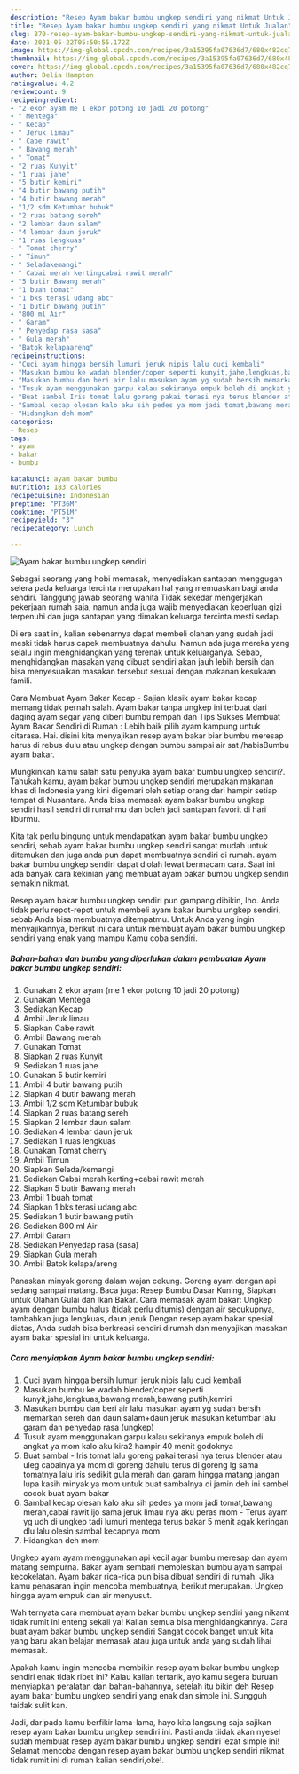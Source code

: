 ```yaml
---
description: "Resep Ayam bakar bumbu ungkep sendiri yang nikmat Untuk Jualan"
title: "Resep Ayam bakar bumbu ungkep sendiri yang nikmat Untuk Jualan"
slug: 870-resep-ayam-bakar-bumbu-ungkep-sendiri-yang-nikmat-untuk-jualan
date: 2021-05-22T05:50:55.172Z
image: https://img-global.cpcdn.com/recipes/3a15395fa07636d7/680x482cq70/ayam-bakar-bumbu-ungkep-sendiri-foto-resep-utama.jpg
thumbnail: https://img-global.cpcdn.com/recipes/3a15395fa07636d7/680x482cq70/ayam-bakar-bumbu-ungkep-sendiri-foto-resep-utama.jpg
cover: https://img-global.cpcdn.com/recipes/3a15395fa07636d7/680x482cq70/ayam-bakar-bumbu-ungkep-sendiri-foto-resep-utama.jpg
author: Delia Hampton
ratingvalue: 4.2
reviewcount: 9
recipeingredient:
- "2 ekor ayam me 1 ekor potong 10 jadi 20 potong"
- " Mentega"
- " Kecap"
- " Jeruk limau"
- " Cabe rawit"
- " Bawang merah"
- " Tomat"
- "2 ruas Kunyit"
- "1 ruas jahe"
- "5 butir kemiri"
- "4 butir bawang putih"
- "4 butir bawang merah"
- "1/2 sdm Ketumbar bubuk"
- "2 ruas batang sereh"
- "2 lembar daun salam"
- "4 lembar daun jeruk"
- "1 ruas lengkuas"
- " Tomat cherry"
- " Timun"
- " Seladakemangi"
- " Cabai merah kertingcabai rawit merah"
- "5 butir Bawang merah"
- "1 buah tomat"
- "1 bks terasi udang abc"
- "1 butir bawang putih"
- "800 ml Air"
- " Garam"
- " Penyedap rasa sasa"
- " Gula merah"
- "Batok kelapaareng"
recipeinstructions:
- "Cuci ayam hingga bersih lumuri jeruk nipis lalu cuci kembali"
- "Masukan bumbu ke wadah blender/coper seperti kunyit,jahe,lengkuas,bawang merah,bawang putih,kemiri"
- "Masukan bumbu dan beri air lalu masukan ayam yg sudah bersih memarkan sereh dan daun salam+daun jeruk masukan ketumbar lalu garam dan penyedap rasa (ungkep)"
- "Tusuk ayam menggunakan garpu kalau sekiranya empuk boleh di angkat ya mom kalo aku kira2 hampir 40 menit godoknya"
- "Buat sambal Iris tomat lalu goreng pakai terasi nya terus blender atau uleg cabainya ya mom di goreng dahulu terus di goreng lg sama tomatnya lalu iris sedikit gula merah dan garam hingga matang jangan lupa kasih minyak ya mom untuk buat sambalnya di jamin deh ini sambel cocok buat ayam bakar"
- "Sambal kecap olesan kalo aku sih pedes ya mom jadi tomat,bawang merah,cabai rawit ijo sama jeruk limau nya aku peras mom  Terus ayam yg udh di ungkep tadi lumuri mentega terus bakar 5 menit agak keringan dlu lalu olesin sambal kecapnya mom"
- "Hidangkan deh mom"
categories:
- Resep
tags:
- ayam
- bakar
- bumbu

katakunci: ayam bakar bumbu 
nutrition: 183 calories
recipecuisine: Indonesian
preptime: "PT36M"
cooktime: "PT51M"
recipeyield: "3"
recipecategory: Lunch

---
```



![Ayam bakar bumbu ungkep sendiri](https://img-global.cpcdn.com/recipes/3a15395fa07636d7/680x482cq70/ayam-bakar-bumbu-ungkep-sendiri-foto-resep-utama.jpg)

Sebagai seorang yang hobi memasak, menyediakan santapan menggugah selera pada keluarga tercinta merupakan hal yang memuaskan bagi anda sendiri. Tanggung jawab seorang  wanita Tidak sekedar mengerjakan pekerjaan rumah saja, namun anda juga wajib menyediakan keperluan gizi terpenuhi dan juga santapan yang dimakan keluarga tercinta mesti sedap.

Di era  saat ini, kalian sebenarnya dapat membeli olahan yang sudah jadi meski tidak harus capek membuatnya dahulu. Namun ada juga mereka yang selalu ingin menghidangkan yang terenak untuk keluarganya. Sebab, menghidangkan masakan yang dibuat sendiri akan jauh lebih bersih dan bisa menyesuaikan masakan tersebut sesuai dengan makanan kesukaan famili. 

Cara Membuat Ayam Bakar Kecap - Sajian klasik ayam bakar kecap memang tidak pernah salah. Ayam bakar tanpa ungkep ini terbuat dari daging ayam segar yang diberi bumbu rempah dan Tips Sukses Membuat Ayam Bakar Sendiri di Rumah : Lebih baik pilih ayam kampung untuk citarasa. Hai. disini kita menyajikan resep ayam bakar biar bumbu meresap harus di rebus dulu atau ungkep dengan bumbu sampai air sat /habisBumbu ayam bakar.

Mungkinkah kamu salah satu penyuka ayam bakar bumbu ungkep sendiri?. Tahukah kamu, ayam bakar bumbu ungkep sendiri merupakan makanan khas di Indonesia yang kini digemari oleh setiap orang dari hampir setiap tempat di Nusantara. Anda bisa memasak ayam bakar bumbu ungkep sendiri hasil sendiri di rumahmu dan boleh jadi santapan favorit di hari liburmu.

Kita tak perlu bingung untuk mendapatkan ayam bakar bumbu ungkep sendiri, sebab ayam bakar bumbu ungkep sendiri sangat mudah untuk ditemukan dan juga anda pun dapat membuatnya sendiri di rumah. ayam bakar bumbu ungkep sendiri dapat diolah lewat bermacam cara. Saat ini ada banyak cara kekinian yang membuat ayam bakar bumbu ungkep sendiri semakin nikmat.

Resep ayam bakar bumbu ungkep sendiri pun gampang dibikin, lho. Anda tidak perlu repot-repot untuk membeli ayam bakar bumbu ungkep sendiri, sebab Anda bisa membuatnya ditempatmu. Untuk Anda yang ingin menyajikannya, berikut ini cara untuk membuat ayam bakar bumbu ungkep sendiri yang enak yang mampu Kamu coba sendiri.

<!--inarticleads1-->

##### Bahan-bahan dan bumbu yang diperlukan dalam pembuatan Ayam bakar bumbu ungkep sendiri:

1. Gunakan 2 ekor ayam (me 1 ekor potong 10 jadi 20 potong)
1. Gunakan  Mentega
1. Sediakan  Kecap
1. Ambil  Jeruk limau
1. Siapkan  Cabe rawit
1. Ambil  Bawang merah
1. Gunakan  Tomat
1. Siapkan 2 ruas Kunyit
1. Sediakan 1 ruas jahe
1. Gunakan 5 butir kemiri
1. Ambil 4 butir bawang putih
1. Siapkan 4 butir bawang merah
1. Ambil 1/2 sdm Ketumbar bubuk
1. Siapkan 2 ruas batang sereh
1. Siapkan 2 lembar daun salam
1. Sediakan 4 lembar daun jeruk
1. Sediakan 1 ruas lengkuas
1. Gunakan  Tomat cherry
1. Ambil  Timun
1. Siapkan  Selada/kemangi
1. Sediakan  Cabai merah kerting+cabai rawit merah
1. Siapkan 5 butir Bawang merah
1. Ambil 1 buah tomat
1. Siapkan 1 bks terasi udang abc
1. Sediakan 1 butir bawang putih
1. Sediakan 800 ml Air
1. Ambil  Garam
1. Sediakan  Penyedap rasa (sasa)
1. Siapkan  Gula merah
1. Ambil Batok kelapa/areng


Panaskan minyak goreng dalam wajan cekung. Goreng ayam dengan api sedang sampai matang. Baca juga: Resep Bumbu Dasar Kuning, Siapkan untuk Olahan Gulai dan Ikan Bakar. Cara memasak ayam bakar: Ungkep ayam dengan bumbu halus (tidak perlu ditumis) dengan air secukupnya, tambahkan juga lengkuas, daun jeruk Dengan resep ayam bakar spesial diatas, Anda sudah bisa berkreasi sendiri dirumah dan menyajikan masakan ayam bakar spesial ini untuk keluarga. 

<!--inarticleads2-->

##### Cara menyiapkan Ayam bakar bumbu ungkep sendiri:

1. Cuci ayam hingga bersih lumuri jeruk nipis lalu cuci kembali
1. Masukan bumbu ke wadah blender/coper seperti kunyit,jahe,lengkuas,bawang merah,bawang putih,kemiri
1. Masukan bumbu dan beri air lalu masukan ayam yg sudah bersih memarkan sereh dan daun salam+daun jeruk masukan ketumbar lalu garam dan penyedap rasa (ungkep)
1. Tusuk ayam menggunakan garpu kalau sekiranya empuk boleh di angkat ya mom kalo aku kira2 hampir 40 menit godoknya
1. Buat sambal - Iris tomat lalu goreng pakai terasi nya terus blender atau uleg cabainya ya mom di goreng dahulu terus di goreng lg sama tomatnya lalu iris sedikit gula merah dan garam hingga matang jangan lupa kasih minyak ya mom untuk buat sambalnya di jamin deh ini sambel cocok buat ayam bakar
1. Sambal kecap olesan kalo aku sih pedes ya mom jadi tomat,bawang merah,cabai rawit ijo sama jeruk limau nya aku peras mom  - Terus ayam yg udh di ungkep tadi lumuri mentega terus bakar 5 menit agak keringan dlu lalu olesin sambal kecapnya mom
1. Hidangkan deh mom


Ungkep ayam ayam menggunakan api kecil agar bumbu meresap dan ayam matang sempurna. Bakar ayam sembari memoleskan bumbu ayam sampai kecokelatan. Ayam bakar rica-rica pun bisa dibuat sendiri di rumah. Jika kamu penasaran ingin mencoba membuatnya, berikut merupakan. Ungkep hingga ayam empuk dan air menyusut. 

Wah ternyata cara membuat ayam bakar bumbu ungkep sendiri yang nikamt tidak rumit ini enteng sekali ya! Kalian semua bisa menghidangkannya. Cara buat ayam bakar bumbu ungkep sendiri Sangat cocok banget untuk kita yang baru akan belajar memasak atau juga untuk anda yang sudah lihai memasak.

Apakah kamu ingin mencoba membikin resep ayam bakar bumbu ungkep sendiri enak tidak ribet ini? Kalau kalian tertarik, ayo kamu segera buruan menyiapkan peralatan dan bahan-bahannya, setelah itu bikin deh Resep ayam bakar bumbu ungkep sendiri yang enak dan simple ini. Sungguh taidak sulit kan. 

Jadi, daripada kamu berfikir lama-lama, hayo kita langsung saja sajikan resep ayam bakar bumbu ungkep sendiri ini. Pasti anda tiidak akan nyesel sudah membuat resep ayam bakar bumbu ungkep sendiri lezat simple ini! Selamat mencoba dengan resep ayam bakar bumbu ungkep sendiri nikmat tidak rumit ini di rumah kalian sendiri,oke!.

